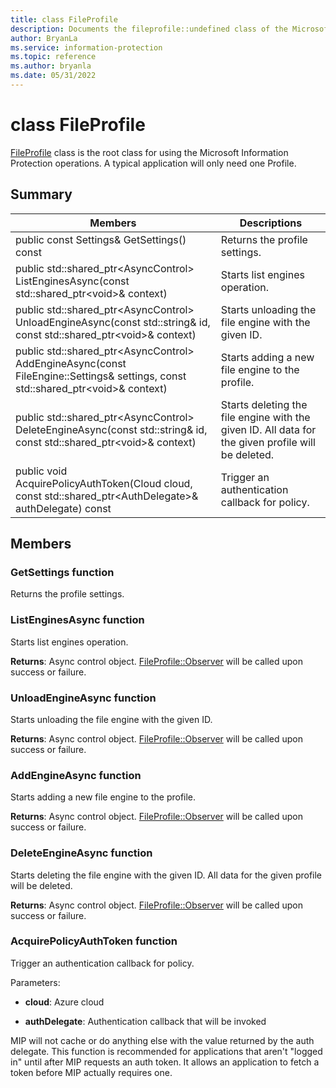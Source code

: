 ```yaml
---
title: class FileProfile 
description: Documents the fileprofile::undefined class of the Microsoft Information Protection (MIP) SDK.
author: BryanLa
ms.service: information-protection
ms.topic: reference
ms.author: bryanla
ms.date: 05/31/2022
---
```


# class FileProfile 
[FileProfile](undefined) class is the root class for using the Microsoft Information Protection operations.
A typical application will only need one Profile.
  
## Summary
 Members                        | Descriptions                                
--------------------------------|---------------------------------------------
public const Settings& GetSettings() const  |  Returns the profile settings.
public std::shared_ptr\<AsyncControl\> ListEnginesAsync(const std::shared_ptr\<void\>& context)  |  Starts list engines operation.
public std::shared_ptr\<AsyncControl\> UnloadEngineAsync(const std::string& id, const std::shared_ptr\<void\>& context)  |  Starts unloading the file engine with the given ID.
public std::shared_ptr\<AsyncControl\> AddEngineAsync(const FileEngine::Settings& settings, const std::shared_ptr\<void\>& context)  |  Starts adding a new file engine to the profile.
public std::shared_ptr\<AsyncControl\> DeleteEngineAsync(const std::string& id, const std::shared_ptr\<void\>& context)  |  Starts deleting the file engine with the given ID. All data for the given profile will be deleted.
public void AcquirePolicyAuthToken(Cloud cloud, const std::shared_ptr\<AuthDelegate\>& authDelegate) const  |  Trigger an authentication callback for policy.
  
## Members
  
### GetSettings function
Returns the profile settings.
  
### ListEnginesAsync function
Starts list engines operation.

  
**Returns**: Async control object.
[FileProfile::Observer](undefined) will be called upon success or failure.
  
### UnloadEngineAsync function
Starts unloading the file engine with the given ID.

  
**Returns**: Async control object.
[FileProfile::Observer](undefined) will be called upon success or failure.
  
### AddEngineAsync function
Starts adding a new file engine to the profile.

  
**Returns**: Async control object.
[FileProfile::Observer](undefined) will be called upon success or failure.
  
### DeleteEngineAsync function
Starts deleting the file engine with the given ID. All data for the given profile will be deleted.

  
**Returns**: Async control object.
[FileProfile::Observer](undefined) will be called upon success or failure.
  
### AcquirePolicyAuthToken function
Trigger an authentication callback for policy.

Parameters:  
* **cloud**: Azure cloud 


* **authDelegate**: Authentication callback that will be invoked


MIP will not cache or do anything else with the value returned by the auth delegate. This function is recommended for applications that aren't "logged in" until after MIP requests an auth token. It allows an application to fetch a token before MIP actually requires one.